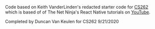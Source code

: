 Code based on Keith VanderLinden's redacted starter code for [CS262](https://github.com/kvlinden-courses/cs262-code)
which is based of of The Net Ninja's React Native tutorials on [YouTube](https://www.youtube.com/playlist?list=PL4cUxeGkcC9ixPU-QkScoRBVxtPPzVjrQ).

Completed by Duncan Van Keulen for CS262
9/21/2020
